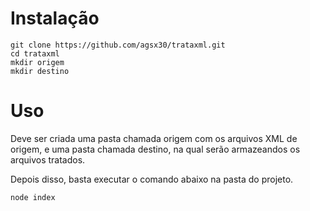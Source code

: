 # Instalação

    git clone https://github.com/agsx30/trataxml.git
    cd trataxml
    mkdir origem
    mkdir destino

# Uso

Deve ser criada uma pasta chamada origem com os arquivos XML de origem, e uma pasta chamada destino, na qual serão armazeandos os arquivos tratados.

Depois disso, basta executar o comando abaixo na pasta do projeto.

    node index
